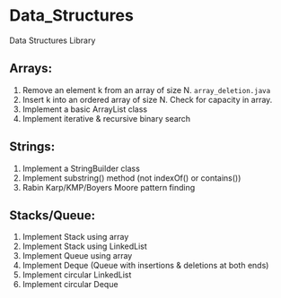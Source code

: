 # Data_Structures
Data Structures Library 

## Arrays:

1. Remove an element k from an array of size N. ``array_deletion.java``
2. Insert k into an ordered array of size N. Check for capacity in array.
3. Implement a basic ArrayList class 
4. Implement iterative & recursive binary search 

## Strings:

1. Implement a StringBuilder class 
2. Implement substring() method (not indexOf() or contains())
3. Rabin Karp/KMP/Boyers Moore pattern finding

## Stacks/Queue:

1. Implement Stack using array
2. Implement Stack using LinkedList
3. Implement Queue using array 
4. Implement Deque (Queue with insertions & deletions at both ends)
5. Implement circular LinkedList 
6. Implement circular Deque 

